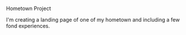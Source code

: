Hometown Project

I'm creating a landing page of one of my hometown and including a few fond experiences.